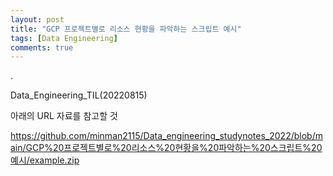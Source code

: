 ```yaml
---
layout: post
title: "GCP 프로젝트별로 리소스 현황을 파악하는 스크립트 예시"
tags: [Data Engineering]
comments: true
---
```


.

Data_Engineering_TIL(20220815)

아래의 URL 자료를 참고할 것

https://github.com/minman2115/Data_engineering_studynotes_2022/blob/main/GCP%20프로젝트별로%20리소스%20현황을%20파악하는%20스크립트%20예시/example.zip